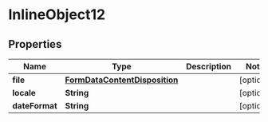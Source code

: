 

# InlineObject12

## Properties

Name | Type | Description | Notes
------------ | ------------- | ------------- | -------------
**file** | [**FormDataContentDisposition**](FormDataContentDisposition.md) |  |  [optional]
**locale** | **String** |  |  [optional]
**dateFormat** | **String** |  |  [optional]




